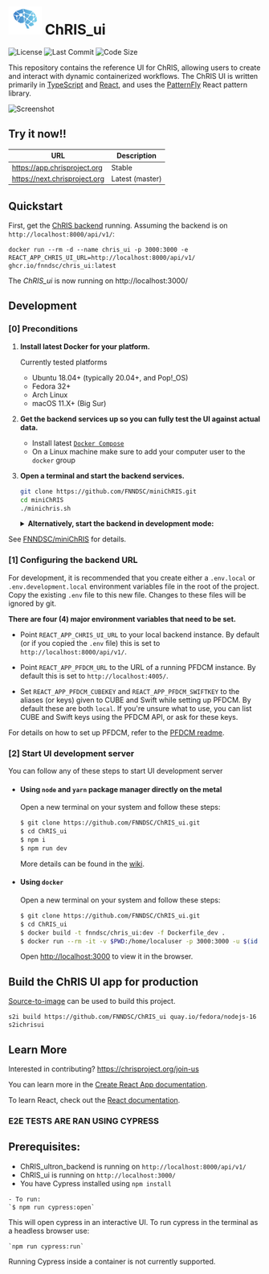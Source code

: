 # ![ChRIS logo](https://github.com/FNNDSC/ChRIS_ultron_backEnd/blob/master/docs/assets/logo_chris.png) ChRIS_ui

![License][license-badge]
![Last Commit][last-commit-badge]
![Code Size][code-size]

This repository contains the reference UI for ChRIS, allowing users to create and interact with dynamic containerized workflows. The ChRIS UI is written primarily in [TypeScript](https://www.typescriptlang.org/) and [React](https://reactjs.org/), and uses the [PatternFly](https://github.com/patternfly/patternfly) React pattern library.

![Screenshot](screenshot.png)

## Try it now!!

| URL                           | Description     |
|-------------------------------|-----------------|
| https://app.chrisproject.org  | Stable          |
| https://next.chrisproject.org | Latest (master) |

## Quickstart

First, get the [ChRIS backend](https://github.com/FNNDSC/ChRIS_ultron_backEnd)
running. Assuming the backend is on `http://localhost:8000/api/v1/`:

```shell
docker run --rm -d --name chris_ui -p 3000:3000 -e REACT_APP_CHRIS_UI_URL=http://localhost:8000/api/v1/ ghcr.io/fnndsc/chris_ui:latest
```

The *ChRIS_ui* is now running on http://localhost:3000/

## Development

### [0] Preconditions

1. **Install latest Docker for your platform.**
    
    Currently tested platforms
    - Ubuntu 18.04+ (typically 20.04+, and Pop!_OS)
    - Fedora 32+
    - Arch Linux
    - macOS 11.X+ (Big Sur)

2. **Get the backend services up so you can fully test the UI against actual data.**
    * Install latest [``Docker Compose``](https://docs.docker.com/compose/)
    * On a Linux machine make sure to add your computer user to the ``docker`` group

3. **Open a terminal and start the backend services.**
    ```bash
    git clone https://github.com/FNNDSC/miniChRIS.git
    cd miniChRIS
    ./minichris.sh
    ```

    <details>
      <summary>
        <strong>
          Alternatively, start the backend in development mode:
        </strong>
      </summary>

      ### Get the backend running from ChRIS_ultron_backEnd

      ```bash
      $ git clone https://github.com/FNNDSC/ChRIS_ultron_backEnd.git
      $ cd ChRIS_ultron_backEnd
      $ ./make.sh -U -I -i
      ```

      ### Tearing down the ChRIS backend

      You can later remove all the backend containers and release storage volumes with:
      ```bash
      $ cd ChRIS_ultron_backEnd
      $ sudo rm -r FS
      $ ./unmake.sh
      ```
    </details>

See [FNNDSC/miniChRIS](https://github.com/FNNDSC/miniChRIS) for details.

### [1] Configuring the backend URL

For development, it is recommended that you create either a `.env.local`
or `.env.development.local` environment variables file in the root of the project.
Copy the existing `.env` file to this new file. Changes to these files will be ignored by git.

**There are four (4) major environment variables that need to be set.**

- Point `REACT_APP_CHRIS_UI_URL` to your local backend instance. By default (or if you copied the `.env` file) this is set to `http://localhost:8000/api/v1/`.

- Point `REACT_APP_PFDCM_URL` to the URL of a running PFDCM instance. By default this is set to `http://localhost:4005/`.

- Set `REACT_APP_PFDCM_CUBEKEY` and `REACT_APP_PFDCM_SWIFTKEY` to the aliases (or keys) given to CUBE and Swift while setting up PFDCM. By default these are both `local`. If you're unsure what to use, you can list CUBE and Swift keys using the PFDCM API, or ask for these keys.

For details on how to set up PFDCM, refer to the [PFDCM readme](https://github.com/FNNDSC/pfdcm).

### [2] Start UI development server
You can follow any of these steps to start UI development server

* #### Using ``node`` and ``yarn`` package manager directly on the metal

    Open a new terminal on your system and follow these steps:
    ```bash
    $ git clone https://github.com/FNNDSC/ChRIS_ui.git
    $ cd ChRIS_ui
    $ npm i
    $ npm run dev
    ```

    More details can be found in the
    [wiki](https://github.com/FNNDSC/ChRIS_ui/wiki/Development-and-deployment-directly-on-the-metal).

* #### Using ``docker``

    Open a new terminal on your system and follow these steps:
    ```bash
    $ git clone https://github.com/FNNDSC/ChRIS_ui.git
    $ cd ChRIS_ui
    $ docker build -t fnndsc/chris_ui:dev -f Dockerfile_dev .
    $ docker run --rm -it -v $PWD:/home/localuser -p 3000:3000 -u $(id -u):$(id -g) --userns=host --name chris_ui fnndsc/chris_ui:dev
    ```
    Open [http://localhost:3000](http://localhost:3000) to view it in the browser.


## Build the ChRIS UI app for production

[Source-to-image](https://github.com/openshift/source-to-image#readme)
can be used to build this project.

```shell
s2i build https://github.com/FNNDSC/ChRIS_ui quay.io/fedora/nodejs-16 s2ichrisui
```

## Learn More

Interested in contributing? https://chrisproject.org/join-us

You can learn more in the
[Create React App documentation](https://facebook.github.io/create-react-app/docs/getting-started).

To learn React, check out the
[React documentation](https://reactjs.org/).


[license-badge]: https://img.shields.io/github/license/fnndsc/chris_ui.svg
[last-commit-badge]: https://img.shields.io/github/last-commit/fnndsc/chris_ui.svg
[repo-link]: https://github.com/FNNDSC/ChRIS_ui
[code-size]: https://img.shields.io/github/languages/code-size/FNNDSC/ChRIS_ui


### E2E TESTS ARE RAN USING CYPRESS

## Prerequisites:
- ChRIS_ultron_backend is running on `http://localhost:8000/api/v1/`
- ChRIS_ui is running on `http://localhost:3000/`
- You have Cypress installed using `npm install`
```
- To run: 
`$ npm run cypress:open`
```
This will open cypress in an interactive UI. 
To run cypress in the terminal as a headless browser use: 
```
`npm run cypress:run`
```

Running Cypress inside a container is not currently supported.




